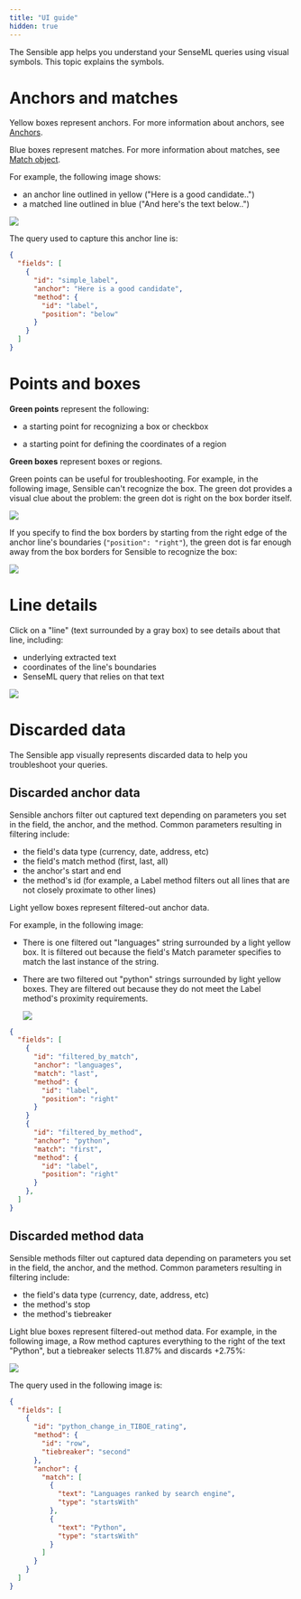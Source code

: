 ```yaml
---
title: "UI guide"
hidden: true
---
```


The Sensible app helps you understand your SenseML queries using visual symbols. This topic explains the symbols.

Anchors and matches
====

Yellow boxes represent anchors. For more information about anchors, see [Anchors](doc:anchor-object).

Blue boxes represent matches. For more information about matches, see [Match object](doc:match-object).

For example, the following image shows:

- an anchor line outlined in yellow ("Here is a good candidate..")
- a matched line outlined in blue ("And here's the text below..")

![](https://raw.githubusercontent.com/sensible-hq/sensible-docs/main/readme-sync/assets/v0/images/ui_label_and_method_1.png)

The query used to capture this anchor line is:

```json
{
  "fields": [
    {
      "id": "simple_label",
      "anchor": "Here is a good candidate",
      "method": {
        "id": "label",
        "position": "below"
      }
    }
  ]
}    
```

Points and boxes
====

**Green points** represent the following:

-  a starting point for recognizing a box or checkbox

- a starting point for defining the coordinates of a region

**Green boxes** represent boxes or regions. 

Green points can be useful for troubleshooting. For example, in the following image, Sensible can't recognize the box. The green dot provides a visual clue about the problem: the green dot is right on the box border itself.

 ![](https://raw.githubusercontent.com/sensible-hq/sensible-docs/main/readme-sync/assets/v0/images/box_position_left.png)

If you specify to find the box borders by starting from the right edge of the anchor line's boundaries (`"position": "right"`), the green dot is far enough away from the box borders for Sensible to recognize the box:

![](https://raw.githubusercontent.com/sensible-hq/sensible-docs/main/readme-sync/assets/v0/images/box_position_right.png)



Line details
====

Click on a "line" (text surrounded by a gray box) to see details about that line, including:

- underlying extracted text
- coordinates of the line's boundaries
- SenseML query that relies on that text

![](https://raw.githubusercontent.com/sensible-hq/sensible-docs/main/readme-sync/assets/v0/images/changelog_July2021_x-ray_mode.png)

Discarded data
====

The Sensible app visually represents discarded data to help you troubleshoot your queries. 

Discarded anchor data
---

Sensible anchors filter out captured text depending on parameters you set in the field, the anchor, and the method. Common parameters resulting in filtering include:

-  the field's data type (currency, date, address, etc)
-  the field's match method (first, last, all)
- the anchor's start and end
- the method's id (for example, a Label method filters out all lines that are not closely proximate to other lines)

Light yellow boxes represent filtered-out anchor data.

For example, in the following image:

- There is one filtered out "languages" string surrounded by a light yellow box. It is filtered out because the field's Match parameter specifies to match the last instance of the string.

- There are two filtered out "python" strings surrounded by light yellow boxes. They are filtered out because they do not meet the Label method's proximity requirements.  

  ![](https://raw.githubusercontent.com/sensible-hq/sensible-docs/main/readme-sync/assets/v0/images/ui_filtered_anchor.png)

```json
{
  "fields": [
    {
      "id": "filtered_by_match",
      "anchor": "languages",
      "match": "last",
      "method": {
        "id": "label",
        "position": "right"
      }
    }
    {
      "id": "filtered_by_method",
      "anchor": "python",
      "match": "first",
      "method": {
        "id": "label",
        "position": "right"
      }
    },
  ]
}
```





Discarded method data
---

Sensible methods filter out captured data depending on parameters you set in the field, the anchor, and the method. Common parameters resulting in filtering include:

- the field's data type (currency, date, address, etc)
- the method's stop
- the method's tiebreaker

Light blue boxes represent filtered-out method data. For example, in the following image, a Row method captures everything to the right of the text "Python", but a tiebreaker selects 11.87% and discards +2.75%:

![](https://raw.githubusercontent.com/sensible-hq/sensible-docs/main/readme-sync/assets/v0/images/ui_filtered_method.png)

The query used in the following image is:

```json
{
  "fields": [
    {
      "id": "python_change_in_TIBOE_rating",
      "method": {
        "id": "row",
        "tiebreaker": "second"
      },
      "anchor": {
        "match": [
          {
            "text": "Languages ranked by search engine",
            "type": "startsWith"
          },
          {
            "text": "Python",
            "type": "startsWith"
          }
        ]
      }
    }
  ]
}
```






